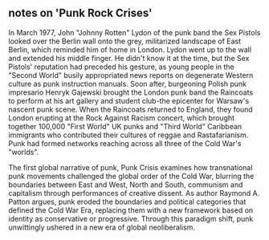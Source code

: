 ## notes on 'Punk Rock Crises'

In March 1977, John "Johnny Rotten" Lydon of the punk band the Sex Pistols looked over the Berlin wall onto the grey, militarized landscape of East Berlin, which reminded him of home in London. Lydon went up to the wall and extended his middle finger. He didn't know it at the time, but the Sex Pistols' reputation had preceded his gesture, as young people in the "Second World" busily appropriated news reports on degenerate Western culture as punk instruction manuals. Soon after, burgeoning Polish punk impresario Henryk Gajewski brought the London punk band the Raincoats to perform at his art gallery and student club-the epicenter for Warsaw's nascent punk scene. When the Raincoats returned to England, they found London erupting at the Rock Against Racism concert, which brought together 100,000 "First World" UK punks and "Third World" Caribbean immigrants who contributed their cultures of reggae and Rastafarianism. Punk had formed networks reaching across all three of the Cold War's "worlds".

The first global narrative of punk, Punk Crisis examines how transnational punk movements challenged the global order of the Cold War, blurring the boundaries between East and West, North and South, communism and capitalism through performances of creative dissent. As author Raymond A. Patton argues, punk eroded the boundaries and political categories that defined the Cold War Era, replacing them with a new framework based on identity as conservative or progressive. Through this paradigm shift, punk unwittingly ushered in a new era of global neoliberalism.
